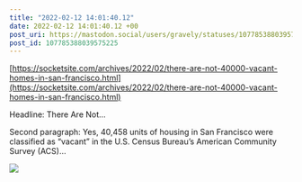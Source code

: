```yaml
---
title: "2022-02-12 14:01:40.12"
date: 2022-02-12 14:01:40.12 +00
post_uri: https://mastodon.social/users/gravely/statuses/107785388039575225
post_id: 107785388039575225
---
```

[https://socketsite.com/archives/2022/02/there-are-not-40000-vacant-homes-in-san-francisco.html](https://socketsite.com/archives/2022/02/there-are-not-40000-vacant-homes-in-san-francisco.html)

Headline: There Are Not…

Second paragraph: Yes, 40,458 units of housing in San Francisco were classified as “vacant” in the U.S. Census Bureau’s American Community Survey (ACS)…


![](/images/107785387996783924.jpg)

